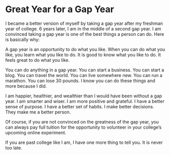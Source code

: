 # Great Year for a Gap Year

I became a better version of myself by taking a gap year after my freshman year of college. 6 years later, I am in the middle of a second gap year. I am convinced taking a gap year is one of the best things a person can do. Here is basically why:

A gap year is an opportunity to do what you like. When you can do what you like, you learn what you like to do. It is good to know what you like to do. It feels great to do what you like.

You can do anything in a gap year. You can start a business. You can start a blog. You can travel the world. You can live somewhere new. You can run a marathon. You can lose 30 pounds. I know you can do these things and more because I did.

I am happier, healthier, and wealthier than I would have been without a gap year. I am smarter and wiser. I am more positive and grateful. I have a better sense of purpose. I have a better set of habits. I make better decisions. They make me a better person.

Of course, if you are not convinced on the greatness of the gap year, you can always pay full tuition for the opportunity to volunteer in your college’s upcoming online experiment.

If you are past college like I am, I have one more thing to tell you. It is never too late.

